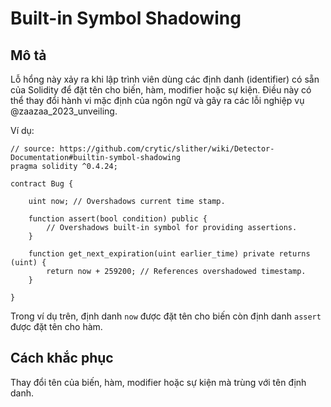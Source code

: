 # Built-in Symbol Shadowing

## Mô tả

Lỗ hổng này xảy ra khi lập trình viên dùng các định danh (identifier) có sẵn của Solidity để đặt tên cho biến, hàm, modifier hoặc sự kiện. Điều này có thể thay đổi hành vi mặc định của ngôn ngữ và gây ra các lỗi nghiệp vụ @zaazaa_2023_unveiling.

Ví dụ:

```solidity
// source: https://github.com/crytic/slither/wiki/Detector-Documentation#builtin-symbol-shadowing
pragma solidity ^0.4.24;

contract Bug {
  
    uint now; // Overshadows current time stamp.

    function assert(bool condition) public {
        // Overshadows built-in symbol for providing assertions.
    }

    function get_next_expiration(uint earlier_time) private returns (uint) {
        return now + 259200; // References overshadowed timestamp.
    }
    
}
```

Trong ví dụ trên, định danh `now` được đặt tên cho biến còn định danh `assert` được đặt tên cho hàm.

## Cách khắc phục

Thay đổi tên của biến, hàm, modifier hoặc sự kiện mà trùng với tên định danh.
